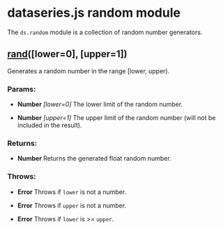 

# dataseries.js random module

The `ds.random` module is a collection of random number generators.

## <a name="rand" href="#">rand</a>([lower=0], [upper=1])

Generates a random number in the range [lower, upper).

### Params:

* **Number** *[lower=0]* The lower limit of the random number.

* **Number** *[upper=1]* The upper limit of the random number (will not be included in the result).

### Returns:

* **Number** Returns the generated float random number.

### Throws:

* **Error** Throws if `lower` is not a number.

* **Error** Throws if `upper` is not a number.

* **Error** Throws if `lower` is >= `upper`.

